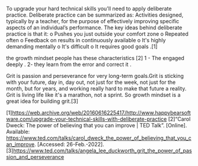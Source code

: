  To upgrade your hard technical skills you'll need to apply deliberate practice. Deliberate practice can be summarized as:
Activities designed, typically by a teacher, for the purpose of effectively improving specific aspects of an individual’s performance.
The key ideas behind deliberate practice is that it:
o	Pushes you just outside your comfort zone
o	Repeated often
o	Feedback on results in continuously available
o	It's highly demanding mentally
o	It's difficult
o	It requires good goals .[1]


the growth mindset people has these characteristics [2] 
1 -  The engaged deeply .
2- they learn from the error and correct it .
 

Grit is passion and perseverance for very long-term goals.Grit is sticking with your future, day in, day out, not just for the week, not just for the month, but for years, and working really hard to make that future a reality. Grit is living life like it's a marathon, not a sprint.
So growth mindset is a great idea for building grit.[3]


[1]https://web.archive.org/web/20160616225417/http://www.happybearsoftware.com/upgrade-your-technical-skills-with-deliberate-practice
[2]“Carol Dweck: The power of believing that you can improve | TED Talk”. [Online]. Available: https://www.ted.com/talks/carol_dweck_the_power_of_believing_that_you_can_improve. [Accessed: 26-Feb.-2022].
[3]https://www.ted.com/talks/angela_lee_duckworth_grit_the_power_of_passion_and_perseverance
